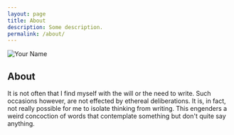 ```yaml
---
layout: page
title: About
description: Some description.
permalink: /about/
---
```


<img itemprop="image" class="img-rounded" src="http://res.cloudinary.com/dm7h7e8xj/image/upload/c_fill,h_200,w_200/v1504971955/neo_ruqszk.jpg" alt="Your Name">

## About

It is not often that I find myself with the will or the need to write. Such occasions however, are not effected by ethereal deliberations. It is, in fact, not really possible for me to isolate thinking from writing. This engenders a weird concoction of words that contemplate something but don't quite say anything.
